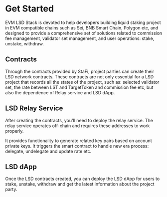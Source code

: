 # Get Started

EVM LSD Stack is devoted to help developers building liquid staking project in EVM compatible chains such as Sei, BNB Smart Chain, Polygon etc, and designed to provide a comprehensive set of solutions related to commission fee management, validator set management, and user operations: stake, unstake, withdraw.

## Contracts

Through the contracts provided by StaFi, project parties can create their LSD network contracts. These contracts are not only essential for a LSD project that records all the states of the project, such as: selected validator set, the rate between LST and TargetToken and commission fee etc, but also the dependence of Relay service and LSD dApp.

## LSD Relay Service

After creating the contracts, you'll need to deploy the relay service. The relay service operates off-chain and requires these addresses to work properly.

It provides functionality to generate related key pairs based on account private keys. It triggers the smart contract to handle new era process: delegate, undelegate and update rate etc.

## LSD dApp

Once the LSD contracts created, you can deploy the LSD dApp for users to stake, unstake, withdraw and get the latest information about the project party.
